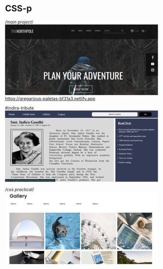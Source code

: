 # CSS-p

*/main project*/
![main_project](https://github.com/tanvii-18/CSS-p/blob/15caf7cacd2deb6e73cb3de1e64408f4035b62ac/main%20project/Screenshot%202024-12-26%20182751.png)
<https://gregarious-paletas-bf31a3.netlify.app>

#indira-tribute
![image](https://github.com/tanvii-18/CSS-p/blob/f77019d81d33d817c486886974fd0da89394e835/indira-tribute/indira-tribute.png)


*/css practical*/
![screenshot](https://github.com/tanvii-18/CSS-p/blob/60d0532e06c35ee8339b81f5507ce34287469587/css%20project/Screenshot%202024-12-21%20150733.png)


